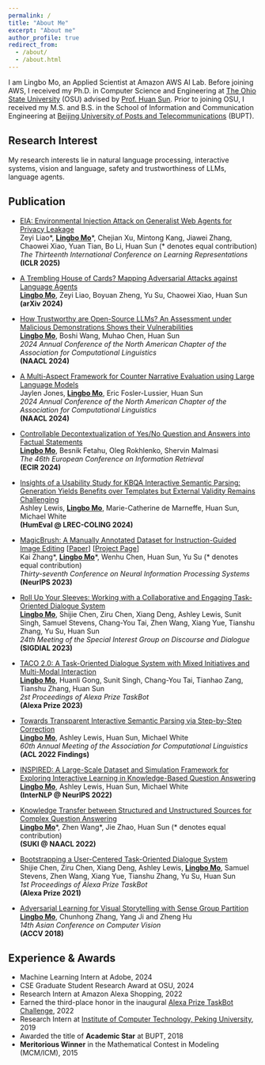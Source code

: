 ```yaml
---
permalink: /
title: "About Me"
excerpt: "About me"
author_profile: true
redirect_from: 
  - /about/
  - /about.html
---
```


I am Lingbo Mo, an Applied Scientist at Amazon AWS AI Lab. Before joining AWS, I received my Ph.D. in Computer Science and Engineering at [The Ohio State University](https://www.osu.edu/) (OSU) advised by [Prof. Huan Sun](https://u.osu.edu/ihudas/people/). Prior to joining OSU, I received my M.S. and B.S. in the School of Information and Communication Engineering at [Beijing University of Posts and Telecommunications](https://en.wikipedia.org/wiki/Beijing_University_of_Posts_and_Telecommunications) (BUPT).

## Research Interest

My research interests lie in natural language processing, interactive systems, vision and language, safety and trustworthiness of LLMs, language agents.

## Publication
- [EIA: Environmental Injection Attack on
Generalist Web Agents for Privacy Leakage](https://arxiv.org/abs/2409.11295) 
<br> Zeyi Liao\*, **<u>Lingbo Mo</u>**\*,  Chejian Xu, Mintong Kang, Jiawei Zhang, Chaowei Xiao, Yuan Tian, Bo Li, Huan Sun (* denotes equal contribution)
<br> *The Thirteenth International Conference on Learning Representations*
<br> **(ICLR 2025)**

- [A Trembling House of Cards? Mapping Adversarial Attacks against Language Agents](https://arxiv.org/abs/2402.10196) 
<br> **<u>Lingbo Mo</u>**, Zeyi Liao, Boyuan Zheng, Yu Su, Chaowei Xiao, Huan Sun
<br> **(arXiv 2024)**

- [How Trustworthy are Open-Source LLMs? An Assessment under Malicious Demonstrations Shows their Vulnerabilities](https://arxiv.org/abs/2311.09447) 
<br> **<u>Lingbo Mo</u>**, Boshi Wang, Muhao Chen, Huan Sun
<br> *2024 Annual Conference of the North American Chapter of the Association for Computational Linguistics*
<br> **(NAACL 2024)**

- [A Multi-Aspect Framework for Counter Narrative Evaluation using Large Language Models](https://arxiv.org/abs/2402.11676) 
<br> Jaylen Jones, **<u>Lingbo Mo</u>**, Eric Fosler-Lussier, Huan Sun
<br> *2024 Annual Conference of the North American Chapter of the Association for Computational Linguistics*
<br> **(NAACL 2024)**

- [Controllable Decontextualization of Yes/No Question and Answers into Factual Statements](https://arxiv.org/abs/2401.09775) 
<br> **<u>Lingbo Mo</u>**, Besnik Fetahu, Oleg Rokhlenko, Shervin Malmasi
<br> *The 46th European Conference on Information Retrieval*
<br> **(ECIR 2024)**

- [Insights of a Usability Study for KBQA Interactive Semantic Parsing: Generation Yields Benefits over Templates but External Validity Remains Challenging](https://aclanthology.org/2024.humeval-1.5.pdf)
<br> Ashley Lewis, **<u>Lingbo Mo</u>**, Marie-Catherine de Marneffe, Huan Sun, Michael White
<br> **(HumEval @ LREC-COLING 2024)**



- [MagicBrush: A Manually Annotated Dataset for Instruction-Guided Image Editing](https://arxiv.org/abs/2306.10012) 
\[[Paper](https://arxiv.org/abs/2306.10012)\] \[[Project Page](https://osu-nlp-group.github.io/MagicBrush/)\]
<br> Kai Zhang\*, **<u>Lingbo Mo</u>**\*, Wenhu Chen, Huan Sun, Yu Su (* denotes equal contribution)
<br> *Thirty-seventh Conference on Neural Information Processing Systems*
<br> **(NeurIPS 2023)**

- [Roll Up Your Sleeves: Working with a Collaborative and Engaging Task-Oriented Dialogue System](https://aclanthology.org/2023.sigdial-1.19.pdf)
<br> **<u>Lingbo Mo</u>**, Shijie Chen, Ziru Chen, Xiang Deng, Ashley Lewis, Sunit Singh, Samuel Stevens, Chang-You Tai, Zhen Wang, Xiang Yue, Tianshu Zhang, Yu Su, Huan Sun
<br> *24th Meeting of the Special Interest Group on Discourse and Dialogue*
<br> **(SIGDIAL 2023)**

- [TACO 2.0: A Task-Oriented Dialogue System with Mixed Initiatives and Multi-Modal Interaction](https://assets.amazon.science/0d/db/7615977e4bf5b307ba5a0d2ed860/taco-tb2-final-2023.pdf) 
<br> **<u>Lingbo Mo</u>**, Huanli Gong, Sunit Singh, Chang-You Tai, Tianhao Zang, Tianshu Zhang, Huan Sun
<br> *2st Proceedings of Alexa Prize TaskBot*
<br> **(Alexa Prize 2023)**

- [Towards Transparent Interactive Semantic Parsing via Step-by-Step Correction](https://aclanthology.org/2022.findings-acl.28.pdf) 
<br> **<u>Lingbo Mo</u>**, Ashley Lewis, Huan Sun, Michael White
<br> *60th Annual Meeting of the Association for Computational Linguistics*
<br> **(ACL 2022 Findings)**

- [INSPIRED: A Large-Scale Dataset and Simulation Framework for Exploring Interactive Learning in Knowledge-Based Question Answering](https://internlp.github.io/documents/2022/14.pdf)
<br> **<u>Lingbo Mo</u>**, Ashley Lewis, Huan Sun, Michael White
<br> **(InterNLP @ NeurlPS 2022)**

- [Knowledge Transfer between Structured and Unstructured Sources for Complex
Question Answering](https://aclanthology.org/2022.suki-1.7.pdf) 
<br> **<u>Lingbo Mo</u>**\*, Zhen Wang\*, Jie Zhao, Huan Sun (* denotes equal contribution)
<br> **(SUKI @ NAACL 2022)**

- [Bootstrapping a User-Centered Task-Oriented Dialogue System](https://assets.amazon.science/9a/30/5e4931ec41d78abad730707ce95a/bootstrapping-a-user-centered-task-oriented-dialogue-system.pdf) 
<br> Shijie Chen, Ziru Chen, Xiang Deng, Ashley Lewis, **<u>Lingbo Mo</u>**, Samuel Stevens, Zhen Wang, Xiang Yue, Tianshu Zhang, Yu Su, Huan Sun
<br> *1st Proceedings of Alexa Prize TaskBot*
<br> **(Alexa Prize 2021)**

- [Adversarial Learning for Visual Storytelling
with Sense Group Partition](https://link.springer.com/chapter/10.1007/978-3-030-20870-7_11) 
<br> **<u>Lingbo Mo</u>**, Chunhong Zhang, Yang Ji and Zheng Hu
<br> *14th Asian Conference on Computer Vision* 
<br> **(ACCV 2018)**

## Experience & Awards
- Machine Learning Intern at Adobe, 2024
- CSE Graduate Student Research Award at OSU, 2024
- Research Intern at Amazon Alexa Shopping, 2022
- Earned the third-place honor in the inaugural [Alexa Prize TaskBot Challenge](https://www.amazon.science/alexa-prize/three-top-performers-emerge-in-inaugural-alexa-prize-taskbot-challenge), 2022
- Research Intern at [Institute of Computer Technology, Peking University](https://www.icst.pku.edu.cn/english/home/index.htm), 2019
- Awarded the title of **Academic Star** at BUPT, 2018
- **Meritorious Winner** in the Mathematical Contest in Modeling (MCM/ICM), 2015

